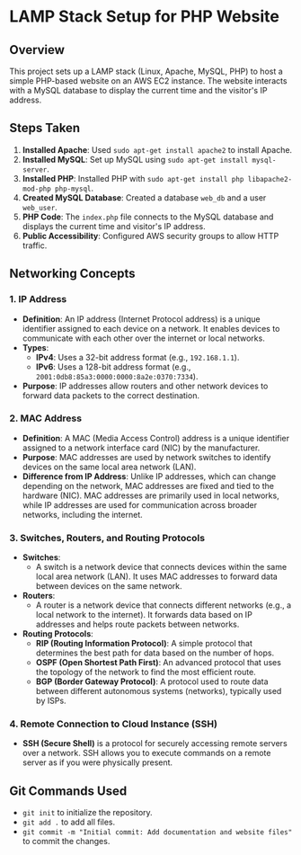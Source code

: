 # LAMP Stack Setup for PHP Website

## Overview
This project sets up a LAMP stack (Linux, Apache, MySQL, PHP) to host a simple PHP-based website on an AWS EC2 instance. The website interacts with a MySQL database to display the current time and the visitor's IP address.

## Steps Taken
1. **Installed Apache**: Used `sudo apt-get install apache2` to install Apache.
2. **Installed MySQL**: Set up MySQL using `sudo apt-get install mysql-server`.
3. **Installed PHP**: Installed PHP with `sudo apt-get install php libapache2-mod-php php-mysql`.
4. **Created MySQL Database**: Created a database `web_db` and a user `web_user`.
5. **PHP Code**: The `index.php` file connects to the MySQL database and displays the current time and visitor's IP address.
6. **Public Accessibility**: Configured AWS security groups to allow HTTP traffic.

## Networking Concepts

### 1. **IP Address**
- **Definition**: An IP address (Internet Protocol address) is a unique identifier assigned to each device on a network. It enables devices to communicate with each other over the internet or local networks.
- **Types**:
  - **IPv4**: Uses a 32-bit address format (e.g., `192.168.1.1`).
  - **IPv6**: Uses a 128-bit address format (e.g., `2001:0db8:85a3:0000:0000:8a2e:0370:7334`).
- **Purpose**: IP addresses allow routers and other network devices to forward data packets to the correct destination.

### 2. **MAC Address**
- **Definition**: A MAC (Media Access Control) address is a unique identifier assigned to a network interface card (NIC) by the manufacturer.
- **Purpose**: MAC addresses are used by network switches to identify devices on the same local area network (LAN).
- **Difference from IP Address**: Unlike IP addresses, which can change depending on the network, MAC addresses are fixed and tied to the hardware (NIC). MAC addresses are primarily used in local networks, while IP addresses are used for communication across broader networks, including the internet.

### 3. **Switches, Routers, and Routing Protocols**
- **Switches**:
  - A switch is a network device that connects devices within the same local area network (LAN). It uses MAC addresses to forward data between devices on the same network.
- **Routers**:
  - A router is a network device that connects different networks (e.g., a local network to the internet). It forwards data based on IP addresses and helps route packets between networks.
- **Routing Protocols**:
  - **RIP (Routing Information Protocol)**: A simple protocol that determines the best path for data based on the number of hops.
  - **OSPF (Open Shortest Path First)**: An advanced protocol that uses the topology of the network to find the most efficient route.
  - **BGP (Border Gateway Protocol)**: A protocol used to route data between different autonomous systems (networks), typically used by ISPs.

### 4. **Remote Connection to Cloud Instance (SSH)**
- **SSH (Secure Shell)** is a protocol for securely accessing remote servers over a network. SSH allows you to execute commands on a remote server as if you were physically present.

## Git Commands Used
- `git init` to initialize the repository.
- `git add .` to add all files.
- `git commit -m "Initial commit: Add documentation and website files"` to commit the changes.
